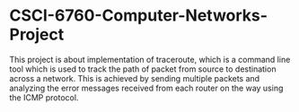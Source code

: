 # CSCI-6760-Computer-Networks-Project

This project is about implementation of traceroute, which is a command line tool which is used to track the path of packet from source to destination across a network. This is achieved by sending multiple packets and analyzing the error messages received from each router on the way using the ICMP protocol.

